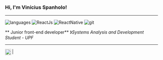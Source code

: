 ### Hi, I'm Vinícius Spanholo! &nbsp;&nbsp;

----

![languages](https://img.shields.io/static/v1?label=&message=languages:&color=555&style=flat-square)
![ReactJs](https://img.shields.io/static/v1?logo=react&label=&message=ReactJs&color=111&logoColor=AAA&style=flat-square&link=)
![ReactNative](https://img.shields.io/static/v1?logo=react&label=&message=ReactNative&color=111&logoColor=AAA&style=flat-square&link=)
![git](https://img.shields.io/static/v1?logo=git&label=&message=git&color=111&logoColor=AAA&style=flat-square)
&nbsp;&nbsp;&nbsp;

** Junior front-end developer** &#12299;_Systems Analysis and Development Student - UPF_
<br/>

----

<a href="https://www.linkedin.com/in/dev-vinicius-spanholo/">
  <img align="left" alt="Vinícius Spanholo LinkedIn" width="20px" src="https://cdn.jsdelivr.net/npm/simple-icons@v3/icons/linkedin.svg" />
</a>

| &nbsp;&nbsp;&nbsp; 
